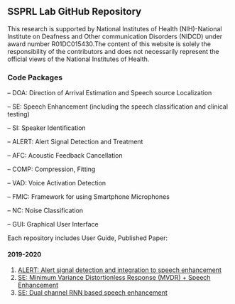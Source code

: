 ## SSPRL Lab GitHub Repository

This research is supported by National Institutes of Health (NIH)-National Institute on Deafness and Other communication Disorders (NIDCD) under award number R01DC015430.The content of this website is solely the responsibility of the contributors and does not necessarily represent the official views of the National Institutes of Health.

### Code Packages

–   DOA: Direction of Arrival Estimation and Speech source Localization

–   SE: Speech Enhancement (including the speech classification and clinical testing)

–   SI: Speaker Identification

–   ALERT: Alert Signal Detection and Treatment

–   AFC: Acoustic Feedback Cancellation

–   COMP: Compression, Fitting

–   VAD: Voice Activation Detection

–   FMIC: Framework for using Smartphone Microphones

–   NC: Noise Classification

–   GUI: Graphical User Interface

Each repository includes User Guide, Published Paper:

#### 2019-2020

1. [ALERT: Alert signal detection and integration to speech enhancement]()
2. [SE: Minimum Variance Distortionless Response (MVDR) + Speech Enhancement]()
2. [SE: Dual channel RNN based speech enhancement]()
